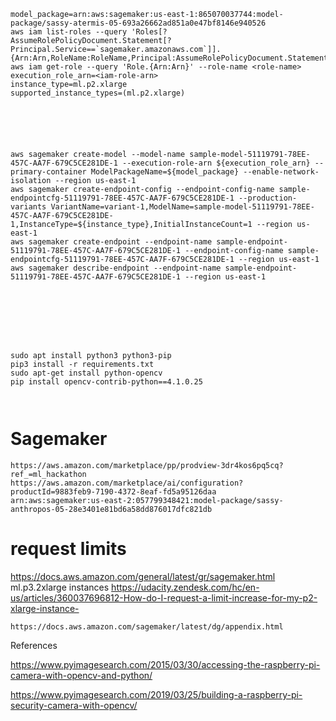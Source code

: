 ```
model_package=arn:aws:sagemaker:us-east-1:865070037744:model-package/sassy-atermis-05-693a26662ad851a0e47bf8146e940526
aws iam list-roles --query 'Roles[?AssumeRolePolicyDocument.Statement[?Principal.Service==`sagemaker.amazonaws.com`]].{Arn:Arn,RoleName:RoleName,Principal:AssumeRolePolicyDocument.Statement[0].Principal.Service}'
aws iam get-role --query 'Role.{Arn:Arn}' --role-name <role-name>
execution_role_arn=<iam-role-arn>
instance_type=ml.p2.xlarge
supported_instance_types=(ml.p2.xlarge)






aws sagemaker create-model --model-name sample-model-51119791-78EE-457C-AA7F-679C5CE281DE-1 --execution-role-arn ${execution_role_arn} --primary-container ModelPackageName=${model_package} --enable-network-isolation --region us-east-1
aws sagemaker create-endpoint-config --endpoint-config-name sample-endpointcfg-51119791-78EE-457C-AA7F-679C5CE281DE-1 --production-variants VariantName=variant-1,ModelName=sample-model-51119791-78EE-457C-AA7F-679C5CE281DE-1,InstanceType=${instance_type},InitialInstanceCount=1 --region us-east-1
aws sagemaker create-endpoint --endpoint-name sample-endpoint-51119791-78EE-457C-AA7F-679C5CE281DE-1 --endpoint-config-name sample-endpointcfg-51119791-78EE-457C-AA7F-679C5CE281DE-1 --region us-east-1
aws sagemaker describe-endpoint --endpoint-name sample-endpoint-51119791-78EE-457C-AA7F-679C5CE281DE-1 --region us-east-1








```




```
sudo apt install python3 python3-pip
pip3 install -r requirements.txt
sudo apt-get install python-opencv
pip install opencv-contrib-python==4.1.0.25



```
# Sagemaker
```
https://aws.amazon.com/marketplace/pp/prodview-3dr4kos6pq5cq?ref_=ml_hackathon
https://aws.amazon.com/marketplace/ai/configuration?productId=9883feb9-7190-4372-8eaf-fd5a95126daa
arn:aws:sagemaker:us-east-2:057799348421:model-package/sassy-anthropos-05-28e3401e81bd6a58dd876017dfc821db

```


# request limits 
https://docs.aws.amazon.com/general/latest/gr/sagemaker.html
ml.p3.2xlarge instances	
https://udacity.zendesk.com/hc/en-us/articles/360037696812-How-do-I-request-a-limit-increase-for-my-p2-xlarge-instance-

```
https://docs.aws.amazon.com/sagemaker/latest/dg/appendix.html
```








References

https://www.pyimagesearch.com/2015/03/30/accessing-the-raspberry-pi-camera-with-opencv-and-python/

https://www.pyimagesearch.com/2019/03/25/building-a-raspberry-pi-security-camera-with-opencv/